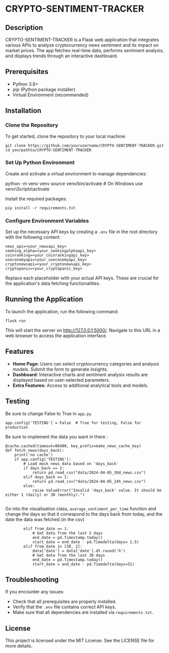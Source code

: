 # CRYPTO-SENTIMENT-TRACKER

## Description
CRYPTO-SENTIMENT-TRACKER is a Flask web application that integrates various APIs to analyze cryptocurrency news sentiment and its impact on market prices. The app fetches real-time data, performs sentiment analysis, and displays trends through an interactive dashboard.

## Prerequisites
- Python 3.8+
- pip (Python package installer)
- Virtual Environment (recommended)

## Installation

### Clone the Repository
To get started, clone the repository to your local machine:

```
git clone https://github.com/yourusername/CRYPTO-SENTIMENT-TRACKER.git
cd yourpathto/CRYPTO-SENTIMENT-TRACKER
```

### Set Up Python Environment

Create and activate a virtual environment to manage dependencies:

python -m venv venv
source venv/bin/activate # On Windows use venv\Scripts\activate

Install the required packages:

```
pip install -r requirements.txt
```

### Configure Environment Variables
Set up the necessary API keys by creating a `.env` file in the root directory with the following content:

```
news_api=<your_newsapi_key>
seeking_alpha=<your_seekingalphaapi_key>
coinranking=<your_coinrankingapi_key>
useconomyapi=<your_useconomyapi_key>
cryptonewsapi=<your_cryptonewsapi_key>
cryptopanic=<your_cryptopanic_key>
```

Replace each placeholder with your actual API keys. These are crucial for the application's data fetching functionalities.

## Running the Application
To launch the application, run the following command:

```
flask run
```

This will start the server on http://127.0.0.1:5000/. Navigate to this URL in a web browser to access the application interface.

## Features
- **Home Page:** Users can select cryptocurrency categories and analysis models. Submit the form to generate insights.
- **Dashboard:** Interactive charts and sentiment analysis results are displayed based on user-selected parameters.
- **Extra Features:** Access to additional analytical tools and models.

## Testing
Be sure to change False to True in `app.py`

```
app.config['TESTING'] = False  # True for testing, False for production
```
Be sure to implement the data you want in there :

```
@cache.cached(timeout=86400, key_prefix=make_news_cache_key)
def fetch_news(days_back):
    print('no cache')
    if app.config['TESTING']:
        # Load mock news data based on 'days_back'
        if days_back == 2:
            return pd.read_csv("data/2024-04-05_30d_news.csv")
        elif days_back == 1:
            return pd.read_csv("data/2024-04-05_24h_news.csv")
        else:
            raise ValueError("Invalid 'days_back' value. It should be either 1 (daily) or 30 (monthly).")
   
```

Go into the visualisation class, `average_sentiment_per_time` function and change the days so that it correspond to the days back from today, and the date the data was fetched (in the csv)

```
        elif from_date == 1:
            # Get data from the last 2 days
            end_date = pd.Timestamp.today()
            start_date = end_date - pd.Timedelta(days= 1.5)
        elif from_date in [30, 2]:
            data['date'] = data['date'].dt.round('h')
            # Get data from the last 30 days
            end_date = pd.Timestamp.today()
            start_date = end_date - pd.Timedelta(days=31)
```

## Troubleshooting
If you encounter any issues:
- Check that all prerequisites are properly installed.
- Verify that the `.env` file contains correct API keys.
- Make sure that all dependencies are installed via `requirements.txt`.


## License
This project is licensed under the MIT License. See the LICENSE file for more details.